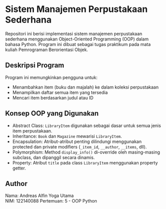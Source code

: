 # Sistem Manajemen Perpustakaan Sederhana

Repositori ini berisi implementasi sistem manajemen perpustakaan sederhana menggunakan Object-Oriented Programming (OOP) dalam bahasa Python. Program ini dibuat sebagai tugas praktikum pada mata kuliah Pemrograman Berorientasi Objek.

## Deskripsi Program

Program ini memungkinkan pengguna untuk:
- Menambahkan item (buku dan majalah) ke dalam koleksi perpustakaan
- Menampilkan daftar semua item yang tersedia
- Mencari item berdasarkan judul atau ID

## Konsep OOP yang Digunakan

- Abstract Class: `LibraryItem` digunakan sebagai dasar untuk semua jenis item perpustakaan.
- Inheritance: `Book` dan `Magazine` mewarisi `LibraryItem`.
- Encapsulation: Atribut-atribut penting dilindungi menggunakan protected dan private modifiers (`_item_id`, `__author`, `__items`, dll).
- Polymorphism: Method `display_info()` di-override oleh masing-masing subclass, dan dipanggil secara dinamis.
- Property: Atribut `title` pada class `LibraryItem` menggunakan property getter.


## Author

Nama: Andreas Alfin Yoga Utama  
NIM: 122140088
Pertemuan: 5 - OOP Python
